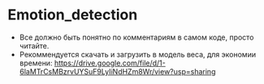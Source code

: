 # Emotion_detection
* Все должно быть понятно по комментариям в самом коде, просто читайте.
* Рекоммендуется скачать и загрузить в модель веса, для экономии времени:
https://drive.google.com/file/d/1-6laMTrCsMBzrvUYSuF9LyIiNdHZm8Wr/view?usp=sharing
